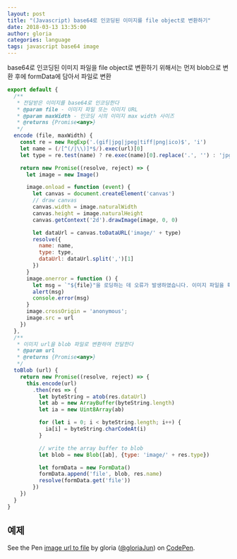 ```yaml
---
layout: post
title: "(Javascript) base64로 인코딩된 이미지를 file object로 변환하기"
date: 2018-03-13 13:35:00
author: gloria
categories: language
tags: javascript base64 image
---
```


base64로 인코딩된 이미지 파일을 file object로 변환하기 위해서는 먼저 blob으로 변환 후에 formData에 담아서 파일로 변환

```javascript
export default {
  /**
   * 전달받은 이미지를 base64로 인코딩한다
   * @param file - 이미지 파일 또는 이미지 URL
   * @param maxWidth - 인코딩 시의 이미지 max width 사이즈
   * @returns {Promise<any>}
   */
  encode (file, maxWidth) {
    const re = new RegExp('.(gif|jpg|jpeg|tiff|png|ico)$', 'i')      
    let name = (/[^(/|\\)]*$/).exec(url)[0]
    let type = re.test(name) ? re.exec(name)[0].replace('.', '') : 'jpg'

    return new Promise((resolve, reject) => {
      let image = new Image()

      image.onload = function (event) {
        let canvas = document.createElement('canvas')
        // draw canvas
        canvas.width = image.naturalWidth
        canvas.height = image.naturalHeight
        canvas.getContext('2d').drawImage(image, 0, 0)

        let dataUrl = canvas.toDataURL('image/' + type)
        resolve({
          name: name,
          type: type,
          dataUrl: dataUrl.split(',')[1]
        })
      }
      image.onerror = function () {
        let msg = `"${file}"을 로딩하는 데 오류가 발생하였습니다. 이미지 파일을 확인해주세요.`
        alert(msg)
        console.error(msg)
      }
      image.crossOrigin = 'anonymous';
      image.src = url
    })
  },
  /**
   * 이미지 url을 blob 파일로 변환하여 전달한다
   * @param url
   * @returns {Promise<any>}
   */
  toBlob (url) {
    return new Promise((resolve, reject) => {
      this.encode(url)
        .then(res => {
          let byteString = atob(res.dataUrl)
          let ab = new ArrayBuffer(byteString.length)
          let ia = new Uint8Array(ab)

          for (let i = 0; i < byteString.length; i++) {
            ia[i] = byteString.charCodeAt(i)
          }

          // write the array buffer to blob
          let blob = new Blob([ab], {type: 'image/' + res.type})

          let formData = new FormData()
          formData.append('file', blob, res.name)
          resolve(formData.get('file'))
        })
    })
  }
}
```

## 예제
<p data-height="265" data-theme-id="0" data-slug-hash="JLKpxm" data-default-tab="js,result" data-user="gloriaJun" data-embed-version="2" data-pen-title="image url to file" class="codepen">See the Pen <a href="https://codepen.io/gloriaJun/pen/JLKpxm/">image url to file</a> by gloria (<a href="https://codepen.io/gloriaJun">@gloriaJun</a>) on <a href="https://codepen.io">CodePen</a>.</p>
<script async src="https://static.codepen.io/assets/embed/ei.js"></script>
